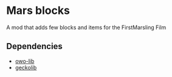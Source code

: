 # Mars blocks
A mod that adds few blocks and items for the FirstMarsling Film

## Dependencies
 - [owo-lib](https://github.com/wisp-forest/owo-lib)
 - [geckolib](https://github.com/bernie-g/geckolib)
